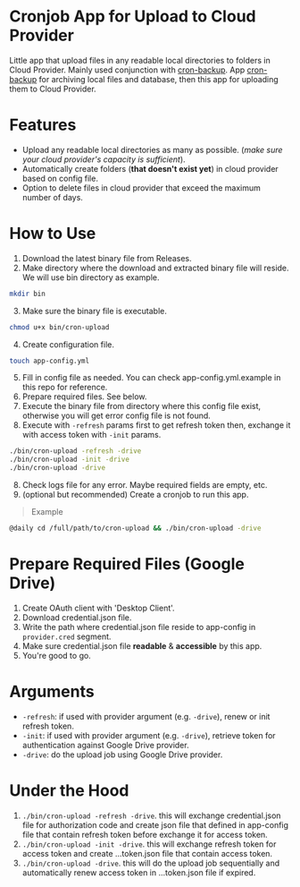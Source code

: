 # Cronjob App for Upload to Cloud Provider
Little app that upload files in any readable local directories to folders in Cloud Provider. Mainly used conjunction
with [cron-backup](https://github.com/mdanialr/cron-backup).
App [cron-backup](https://github.com/mdanialr/cron-backup) for archiving local files and database, then this app
for uploading them to Cloud Provider.

# Features
* Upload any readable local directories as many as possible. (_make sure your cloud provider's capacity is sufficient_).
* Automatically create folders (**that doesn't exist yet**) in cloud provider based on config file.
* Option to delete files in cloud provider that exceed the maximum number of days.

# How to Use
1. Download the latest binary file from Releases.
2. Make directory where the download and extracted binary file will reside. We will use bin directory as example.
```bash
mkdir bin
```
3. Make sure the binary file is executable.
```bash
chmod u+x bin/cron-upload
```
4. Create configuration file.
```bash
touch app-config.yml
```
5. Fill in config file as needed. You can check app-config.yml.example in this repo for reference.
6. Prepare required files. See below.
7. Execute the binary file from directory where this config file exist, otherwise you will get error config file is not found.
8. Execute with `-refresh` params first to get refresh token then, exchange it with access token with `-init` params.
```bash
./bin/cron-upload -refresh -drive
./bin/cron-upload -init -drive
./bin/cron-upload -drive
```
8. Check logs file for any error. Maybe required fields are empty, etc.
9. (optional but recommended) Create a cronjob to run this app.
> Example
```bash
@daily cd /full/path/to/cron-upload && ./bin/cron-upload -drive
```

# Prepare Required Files (Google Drive)
1. Create OAuth client with 'Desktop Client'.
2. Download credential.json file.
3. Write the path where credential.json file reside to app-config in `provider.cred` segment.
4. Make sure credential.json file **readable** & **accessible** by this app.
5. You're good to go.

# Arguments
* `-refresh`: if used with provider argument (e.g. `-drive`), renew or init refresh token.
* `-init`: if used with provider argument (e.g. `-drive`), retrieve token for authentication against Google Drive provider.
* `-drive`: do the upload job using Google Drive provider.

# Under the Hood
1. `./bin/cron-upload -refresh -drive`. this will exchange credential.json file for authorization code and create json file that defined in app-config file that contain refresh token before exchange it for access token.
2. `./bin/cron-upload -init -drive`. this will exchange refresh token for access token and create ...token.json file that contain access token.
3. `./bin/cron-upload -drive`. this will do the upload job sequentially and automatically renew access token in ...token.json file if expired.